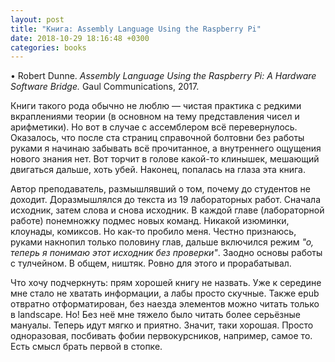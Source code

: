```yaml
---
layout: post
title: "Книга: Assembly Language Using the Raspberry Pi"
date: 2018-10-29 18:16:48 +0300
categories: books
---
```

• Robert Dunne. *Assembly Language Using the Raspberry Pi: A Hardware Software Bridge.* Gaul Communications, 2017.

Книги такого рода обычно не люблю — чистая практика с редкими вкраплениями теории (в основном на тему представления чисел и арифметики). Но вот в случае с ассемблером всё перевернулось. Оказалось, что после ста страниц справочной болтовни без работы руками я начинаю забывать всё прочитанное, а внутреннего ощущения нового знания нет. Вот торчит в голове какой-то клинышек, мешающий двигаться дальше, хоть убей. Наконец, попалась на глаза эта книга.

Автор преподаватель, размышлявший о том, почему до студентов не доходит. Доразмышлялся до текста из 19 лабораторных работ. Сначала исходник, затем слова и снова исходник. В каждой главе (лабораторной работе) понемножку подмес новых команд. Никакой изюминки, клоунады, комиксов. Но как-то пробило меня. Честно признаюсь, руками накнопил только половину глав, дальше включился режим *"о, теперь я понимаю этот исходник без проверки"*. Заодно основы работы с тулчейном. В общем, ништяк. Ровно для этого и прорабатывал.

Что хочу подчеркнуть: прям хорошей книгу не назвать. Уже к середине мне стало не хватать информации, а лабы просто скучные. Также epub отвратно отформатирован, без наезда элементов можно читать только в landscape. Но! Без неё мне тяжело было читать более серьёзные мануалы. Теперь идут мягко и приятно. Значит, таки хорошая. Просто одноразовая, посбивать фобии первокурсников, например, самое то. Есть смысл брать первой в стопке.
